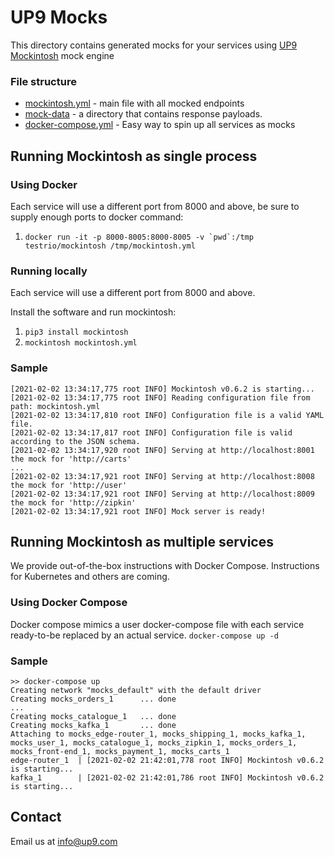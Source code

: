 # UP9 Mocks

This directory contains generated mocks for your services using [UP9](https://up9.com) [Mockintosh](https://github.com/up9inc/mockintosh) mock engine

### File structure 

- [mockintosh.yml](/mockintosh.yml) - main file with all mocked endpoints
- [mock-data](/mock-data) - a directory that contains response payloads.
- [docker-compose.yml](/docker-compose.yml) - Easy way to spin up all services as mocks

## Running Mockintosh as single process

### Using Docker
Each service will use a different port from 8000 and above, be sure to supply enough ports to docker command:

1. ``docker run -it -p 8000-8005:8000-8005 -v `pwd`:/tmp testrio/mockintosh /tmp/mockintosh.yml``

### Running locally
Each service will use a different port from 8000 and above.

Install the software and run mockintosh:
1. `pip3 install mockintosh`
2. `mockintosh mockintosh.yml`

### Sample
```>> mockimockintosh mockintosh.yml
[2021-02-02 13:34:17,775 root INFO] Mockintosh v0.6.2 is starting...
[2021-02-02 13:34:17,775 root INFO] Reading configuration file from path: mockintosh.yml
[2021-02-02 13:34:17,810 root INFO] Configuration file is a valid YAML file.
[2021-02-02 13:34:17,817 root INFO] Configuration file is valid according to the JSON schema.
[2021-02-02 13:34:17,920 root INFO] Serving at http://localhost:8001 the mock for 'http://carts'
...
[2021-02-02 13:34:17,921 root INFO] Serving at http://localhost:8008 the mock for 'http://user'
[2021-02-02 13:34:17,921 root INFO] Serving at http://localhost:8009 the mock for 'http://zipkin'
[2021-02-02 13:34:17,921 root INFO] Mock server is ready!
```

## Running Mockintosh as multiple services

We provide out-of-the-box instructions with Docker Compose. Instructions for Kubernetes and others are coming.

### Using Docker Compose
Docker compose mimics a user docker-compose file with each service ready-to-be replaced by an actual service.
`docker-compose up -d`

### Sample
```
>> docker-compose up
Creating network "mocks_default" with the default driver
Creating mocks_orders_1      ... done
...
Creating mocks_catalogue_1   ... done
Creating mocks_kafka_1       ... done
Attaching to mocks_edge-router_1, mocks_shipping_1, mocks_kafka_1, mocks_user_1, mocks_catalogue_1, mocks_zipkin_1, mocks_orders_1, mocks_front-end_1, mocks_payment_1, mocks_carts_1
edge-router_1  | [2021-02-02 21:42:01,778 root INFO] Mockintosh v0.6.2 is starting...
kafka_1        | [2021-02-02 21:42:01,786 root INFO] Mockintosh v0.6.2 is starting...
```

## Contact
Email us at info@up9.com

